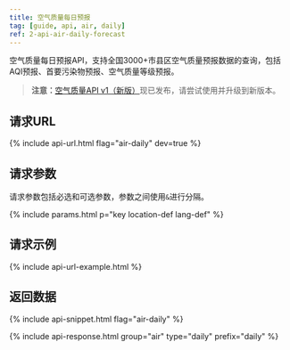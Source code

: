 ```yaml
---
title: 空气质量每日预报
tag: [guide, api, air, daily]
ref: 2-api-air-daily-forecast
---
```


空气质量每日预报API，支持全国3000+市县区空气质量预报数据的查询，包括AQI预报、首要污染物预报、空气质量等级预报。

> **注意：**[空气质量API v1（新版）](/docs/api/air-quality/)现已发布，请尝试使用并升级到新版本。

## 请求URL

{% include api-url.html flag="air-daily" dev=true %}

## 请求参数

请求参数包括必选和可选参数，参数之间使用`&`进行分隔。

{% include params.html p="key location-def lang-def" %}

## 请求示例

{% include api-url-example.html %}

## 返回数据

{% include api-snippet.html flag="air-daily" %}

{% include api-response.html group="air" type="daily"  prefix="daily" %}
